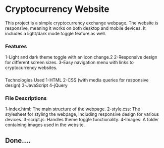 # Cryptocurrency Website
This project is a simple cryptocurrency exchange webpage. The website is responsive, meaning it works on both desktop and mobile devices. It includes a light/dark mode toggle feature as well.
<h3>Features</h3>
1-Light and dark theme toggle with an icon change.2
2-Responsive design for different screen sizes.
3-Easy navigation menu with links to cryptocurrency websites.
<h3></h3>Technologies Used</h3>
1-HTML
2-CSS (with media queries for responsive design)
3-JavaScript
4-jQuery
<h3>File Descriptions </h3>
1-index.html: The main structure of the webpage.
2-style.css: The stylesheet for styling the webpage, including responsive design for various devices.
3-script.js: Handles theme toggle functionality.
4-Images: A folder containing images used in the website.

<h2>Done....</h2>
